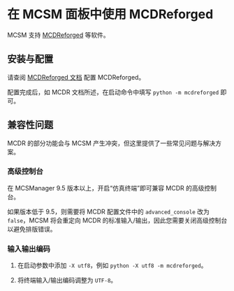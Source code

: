 # 在 MCSM 面板中使用 MCDReforged

MCSM 支持 [MCDReforged](https://github.com/Fallen-Breath/MCDReforged) 等软件。

## 安装与配置

请查阅 [MCDReforged 文档](https://mcdreforged.readthedocs.io/zh_CN/latest/) 配置 MCDReforged。

配置完成后，如 MCDR 文档所述，在启动命令中填写 `python -m mcdreforged` 即可。

## 兼容性问题

MCDR 的部分功能会与 MCSM 产生冲突，但这里提供了一些常见问题与解决方案。

### 高级控制台

在 MCSManager 9.5 版本以上，开启“仿真终端”即可兼容 MCDR 的高级控制台。

如果版本低于 9.5，则需要将 MCDR 配置文件中的 `advanced_console` 改为 `false`，MCSM 将会重定向 MCDR 的标准输入/输出，因此您需要关闭高级控制台以避免排版错误。


### 输入输出编码

1. 在启动参数中添加 `-X utf8`，例如 `python -X utf8 -m mcdreforged`。

2. 将终端输入/输出编码调整为 `UTF-8`。
